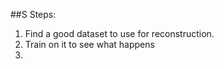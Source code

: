 

##S Steps:

1. Find a good dataset to use for reconstruction.
2. Train on it to see what happens
3. 





